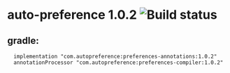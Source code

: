 # auto-preference 1.0.2 ![Build status](https://travis-ci.org/Starksoft/auto-preference.svg?branch=master)

gradle:
--------
      implementation "com.autopreference:preferences-annotations:1.0.2"
      annotationProcessor "com.autopreference:preferences-compiler:1.0.2"
